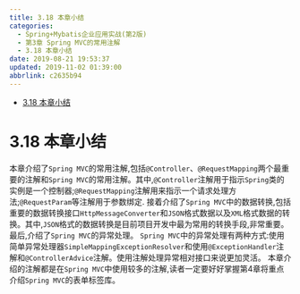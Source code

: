 ```yaml
---
title: 3.18 本章小结
categories: 
  - Spring+Mybatis企业应用实战(第2版)
  - 第3章 Spring MVC的常用注解
  - 3.18 本章小结
date: 2019-08-21 19:53:37
updated: 2019-11-02 01:39:00
abbrlink: c2635b94
---
```

- [3.18 本章小结](/ReadingNotes/c2635b94/#3-18-本章小结)

<!--more-->
<script src="https://cdn.bootcss.com/jquery/3.4.0/jquery.slim.min.js"></script>
<script>$(document).ready(function () {$(".post-body > ul:nth-child(1)").hide();});</script>

<!--end-->
<!--SSTStart-->
# 3.18 本章小结 #
本章介绍了`Spring MVC`的常用注解,包括`@Controller`、`@RequestMapping`两个最重要的注解和`Spring MVC`的常用注解。其中,`@Controller`注解用于指示`Spring`类的实例是一个控制器;`@RequestMapping`注解用来指示一个请求处理方法;`@RequestParam`等注解用于参数绑定.
接着介绍了`Spring MVC`中的数据转换,包括重要的数据转换接口`HttpMessageConverter`和`JSON`格式数据以及`XML`格式数据的转换。其中,`JSON`格式的数据转换是目前项目开发中最为常用的转换手段,非常重要。
最后,介绍了`Spring MVC`的异常处理。 `Spring MVC`中的异常处理有两种方式:使用简单异常处理器`SimpleMappingExceptionResolver`和使用`@ExceptionHandler`注解和`@ControllerAdvice`注解。使用注解处理异常相对接口来说更加灵活。
本章介绍的注解都是在`Spring MVC`中使用较多的注解,读者一定要好好掌握第4章将重点介绍`Spring MVC`的表单标签库。
<!--SSTStop-->

